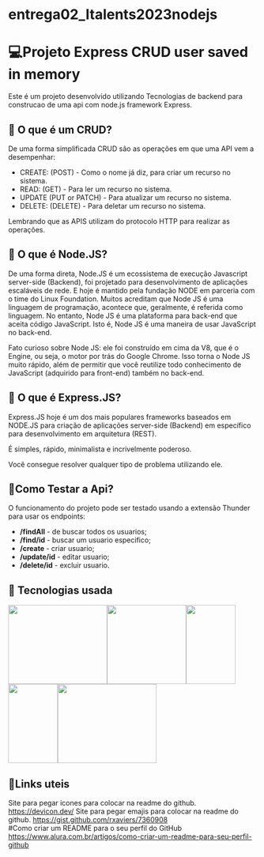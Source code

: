 # entrega02_Italents2023nodejs
# :computer:Projeto Express CRUD user saved in memory

Este é um projeto desenvolvido utilizando Tecnologias  de backend para construcao de uma api com node.js framework Express.

##  :key: O que é um CRUD?

De uma forma simplificada CRUD são as operações em que uma API vem a desempenhar: 

- CREATE: (POST) - Como o nome já diz, para criar um recurso no sistema.
- READ: (GET) - Para ler um recurso no sistema.
- UPDATE (PUT or PATCH) - Para atualizar um recurso no sistema.
- DELETE: (DELETE) - Para deletar um recurso no sistema.

Lembrando que as APIS utilizam do protocolo HTTP para realizar as operações.

##  :key: O que é Node.JS?

De uma forma direta, Node.JS é um ecossistema de execução Javascript server-side (Backend), foi projetado para desenvolvimento de aplicações escaláveis de rede. 
E hoje é mantido pela fundação NODE em parceria com o time do Linux Foundation.
Muitos acreditam que Node JS é uma linguagem de programação, acontece que, geralmente, é referida como linguagem. No entanto, Node JS é uma plataforma para back-end que aceita código JavaScript. Isto é, Node JS é uma maneira de usar JavaScript no back-end.

Fato curioso sobre Node JS: ele foi construído em cima da V8, que é o Engine, ou seja, o motor  por trás do Google Chrome. Isso torna o Node JS muito rápido, além de permitir que você reutilize todo conhecimento de JavaScript (adquirido para front-end) também no back-end.

##  :key: O que é Express.JS?

Express.JS hoje é um dos mais populares frameworks baseados em NODE.JS para criação de aplicações server-side (Backend) em específico para desenvolvimento em arquitetura (REST).

É simples, rápido, minimalista e incrivelmente poderoso.

Você consegue resolver qualquer tipo de problema utilizando ele.
 


##  :key:Como Testar a Api?

O funcionamento do projeto  pode ser testado usando a extensão Thunder para usar os endpoints:
>
- **/findAll** -  de buscar todos os usuarios;
- **/find/id** - buscar um usuario especifico;
- **/create**  - criar usuario;
- **/update/id** - editar usuario;
- **/delete/id** - excluir usuario.
> 

##  :hammer: Tecnologias usada
<img src="https://cdn.jsdelivr.net/gh/devicons/devicon/icons/nodejs/nodejs-original-wordmark.svg" width="200" height="160" /><img src="https://cdn.jsdelivr.net/gh/devicons/devicon/icons/express/express-original.svg" width="160" height="160" /><img src="https://cdn.jsdelivr.net/gh/devicons/devicon/icons/javascript/javascript-original.svg" width="100" height="160" /><img src="https://cdn.jsdelivr.net/gh/devicons/devicon/icons/github/github-original-wordmark.svg" width="100" height="160" /><img src="https://cdn.jsdelivr.net/gh/devicons/devicon/icons/vscode/vscode-original-wordmark.svg" width="200" height="160" />

##  :beer:Links uteis
          
Site para pegar icones para colocar na readme do github.
https://devicon.dev/
Site para pegar emajis para colocar na readme do github.
https://gist.github.com/rxaviers/7360908          
#Como criar um README para o seu perfil do GitHub
https://www.alura.com.br/artigos/como-criar-um-readme-para-seu-perfil-github
